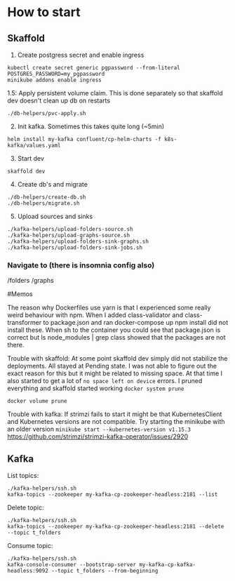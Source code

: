 # How to start

## Skaffold
1. Create postgress secret and enable ingress
```shell script
kubectl create secret generic pgpassword --from-literal POSTGRES_PASSWORD=my_pgpassword
minikube addons enable ingress
```

1.5: Apply persistent volume claim. This is done separately so that skaffold dev doesn't clean up db on restarts
```shell script
./db-helpers/pvc-apply.sh
```

2. Init kafka. Sometimes this takes quite long (~5min)
```shell script
helm install my-kafka confluent/cp-helm-charts -f k8s-kafka/values.yaml
```

3. Start dev
```shell script
skaffold dev
```

4. Create db's and migrate
```shell script
./db-helpers/create-db.sh
./db-helpers/migrate.sh
```

5. Upload sources and sinks
```shell script
./kafka-helpers/upload-folders-source.sh
./kafka-helpers/upload-graphs-source.sh
./kafka-helpers/upload-folders-sink-graphs.sh
./kafka-helpers/upload-folders-sink-jobs.sh
```

### Navigate to (there is insomnia config also)

<minikube-ip>/folders
<minikube-ip>/graphs

#Memos

The reason why Dockerfiles use yarn is that I experienced some really weird behaviour with npm. When I added
class-validator and class-transformer to package.json and ran docker-compose up npm install did not install
these. When sh to the container you could see that package.json is correct but ls node_modules | grep class
showed that the packages are not there.

Trouble with skaffold: At some point skaffold dev simply did not stabilize the deployments. All stayed at Pending
state. I was not able to figure out the exact reason for this but it might be related to missing space. At 
that time I also started to get a lot of `no space left on device` errors. I pruned everything and skaffold started
working
`docker system prune`

`docker volume prune`

Trouble with kafka: If strimzi fails to start it might be that KubernetesClient and Kubernetes versions are not
compatible. Try starting the minikube with an older version `minikube start --kubernetes-version v1.15.3`
https://github.com/strimzi/strimzi-kafka-operator/issues/2920

## Kafka

List topics:
```shell script
./kafka-helpers/ssh.sh
kafka-topics --zookeeper my-kafka-cp-zookeeper-headless:2181 --list
```

Delete topic:
```shell script
./kafka-helpers/ssh.sh
kafka-topics --zookeeper my-kafka-cp-zookeeper-headless:2181 --delete --topic t_folders
```

Consume topic:
```shell script
./kafka-helpers/ssh.sh
kafka-console-consumer --bootstrap-server my-kafka-cp-kafka-headless:9092 --topic t_folders --from-beginning
```
